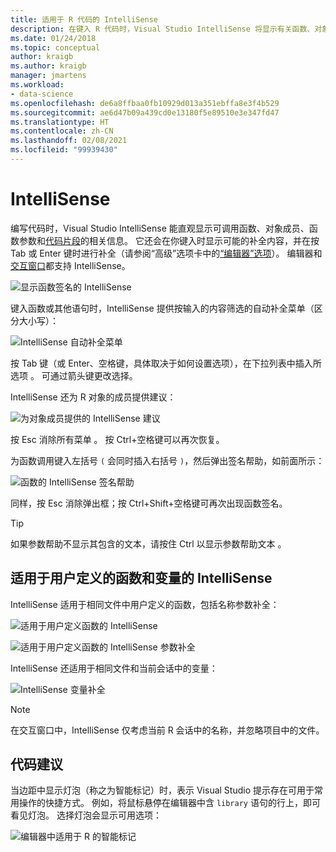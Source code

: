 ```yaml
---
title: 适用于 R 代码的 IntelliSense
description: 在键入 R 代码时，Visual Studio IntelliSense 将显示有关函数、对象成员、代码片段和补全内容的信息。
ms.date: 01/24/2018
ms.topic: conceptual
author: kraigb
ms.author: kraigb
manager: jmartens
ms.workload:
- data-science
ms.openlocfilehash: de6a8ffbaa0fb10929d013a351ebffa8e3f4b529
ms.sourcegitcommit: ae6d47b09a439cd0e13180f5e89510e3e347fd47
ms.translationtype: HT
ms.contentlocale: zh-CN
ms.lasthandoff: 02/08/2021
ms.locfileid: "99939430"
---
```

# <a name="intellisense"></a>IntelliSense

编写代码时，Visual Studio IntelliSense 能直观显示可调用函数、对象成员、函数参数和[代码片段](code-snippets-for-r.md)的相关信息。 它还会在你键入时显示可能的补全内容，并在按 Tab 或 Enter 键时进行补全（请参阅“高级”选项卡中的[“编辑器”选项](editing-r-code-in-visual-studio.md#editor-options)）。 编辑器和[交互窗口](interactive-repl-for-r-in-visual-studio.md)都支持 IntelliSense。

![显示函数签名的 IntelliSense](media/intellisense-function-signature.png)

键入函数或其他语句时，IntelliSense 提供按输入的内容筛选的自动补全菜单（区分大小写）：

![IntelliSense 自动补全菜单](media/intellisense-auto-complete-menu.png)

按 Tab 键（或 Enter、空格键，具体取决于如何设置选项），在下拉列表中插入所选项    。 可通过箭头键更改选择。

IntelliSense 还为 R 对象的成员提供建议：

![为对象成员提供的 IntelliSense 建议](media/intellisense-auto-complete-r-objects.png)

按 Esc 消除所有菜单  。 按 Ctrl+空格键可以再次恢复。

为函数调用键入左括号 `(` 会同时插入右括号 `)`，然后弹出签名帮助，如前面所示：

![函数的 IntelliSense 签名帮助](media/intellisense-function-signature.png)

同样，按 Esc 消除弹出框；按 Ctrl+Shift+空格键可再次出现函数签名。

> [!Tip]
> 如果参数帮助不显示其包含的文本，请按住 Ctrl 以显示参数帮助文本  。

## <a name="intellisense-for-user-defined-functions-and-variables"></a>适用于用户定义的函数和变量的 IntelliSense

IntelliSense 适用于相同文件中用户定义的函数，包括名称参数补全：

![适用于用户定义函数的 IntelliSense](media/intellisense-same-file-functions.png)

![适用于用户定义函数的 IntelliSense 参数补全](media/intellisense-parameter-completion.png)

IntelliSense 还适用于相同文件和当前会话中的变量：

![IntelliSense 变量补全](media/intellisense-variable-completion.png)

> [!Note]
> 在交互窗口中，IntelliSense 仅考虑当前 R 会话中的名称，并忽略项目中的文件。

## <a name="code-suggestions"></a>代码建议

当边距中显示灯泡（称之为智能标记）时，表示 Visual Studio 提示存在可用于常用操作的快捷方式。 例如，将鼠标悬停在编辑器中含 `library` 语句的行上，即可看见灯泡。 选择灯泡会显示可用选项：

![编辑器中适用于 R 的智能标记](media/intellisense-smart-tags.png)
